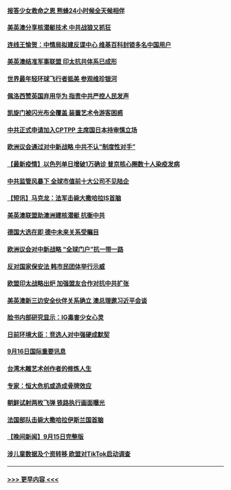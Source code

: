 #### [报答少女救命之恩 熊蜂24小时候全天候相伴](../pages/prog202/a103217768.md?t=09171051) 
#### [美英澳分享核潜艇技术 中共战狼又抓狂](../pages/prog202/a103218258.md?t=09171051) 
#### [连线王愉贺：中情局拟建反谍中心 维基百科封锁多名中国用户](../pages/prog202/a103217411.md?t=09171051) 
#### [美英澳结准军事联盟 印太抗共体系已成形](../pages/prog202/a103218286.md?t=09171051) 
#### [世界最年轻环球飞行者抵美 参观维珍银河](../pages/prog202/a103218235.md?t=09171051) 
#### [佩洛西赞英国弃用华为 指责中共严控人民发声](../pages/prog202/a103218060.md?t=09171051) 
#### [凯旋门被闪光布全覆盖 装置艺术令游客困惑](../pages/prog202/a103218179.md?t=09171051) 
#### [中共正式申请加入CPTPP 主席国日本持审慎立场](../pages/prog202/a103218149.md?t=09171051) 
#### [欧洲议会通过对中新战略 中共不认“制度性对手”](../pages/prog202/a103218116.md?t=09171051) 
#### [【最新疫情】以色列单日增破1万确诊 普京核心圈数十人染疫发病](../pages/prog202/a103218067.md?t=09171051) 
#### [中共监管风暴下 全球市值前十大公司不见陆企](../pages/prog202/a103217952.md?t=09171051) 
#### [【短讯】马克龙：法军击毙大撒哈拉IS首脑](../pages/prog202/a103218044.md?t=09171051) 
#### [美英澳联盟助澳洲建核潜艇 抗衡中共](../pages/prog202/a103217992.md?t=09171051) 
#### [德国大选在即 德中未来关系受瞩目](../pages/prog202/a103217969.md?t=09171051) 
#### [欧洲议会对中新战略 “全球门户”抗一带一路](../pages/prog202/a103217965.md?t=09171051) 
#### [反对国家保安法 韩市民团体举行示威](../pages/prog202/a103217960.md?t=09171051) 
#### [欧盟印太战略出炉 加强盟友合作对抗中共扩张](../pages/prog202/a103217899.md?t=09171051) 
#### [美英澳新三边安全伙伴关系确立 澳总理邀习近平会谈](../pages/prog202/a103217849.md?t=09171051) 
#### [脸书内部研究显示：IG毒害少女心灵](../pages/prog202/a103217302.md?t=09171051) 
#### [日前环境大臣：竞选人对中强硬成默契](../pages/prog202/a103217711.md?t=09171051) 
#### [9月16日国际重要讯息](../pages/prog202/a103217706.md?t=09171051) 
#### [台湾木雕艺术创作者的修炼人生](../pages/prog202/a103217696.md?t=09171051) 
#### [专家：恒大危机或造成骨牌效应](../pages/prog202/a103217675.md?t=09171051) 
#### [朝鲜试射两枚飞弹 铁路执行画面曝光](../pages/prog202/a103217599.md?t=09171051) 
#### [法国部队击毙大撒哈拉伊斯兰国首脑](../pages/prog202/a103217561.md?t=09171051) 
#### [【晚间新闻】9月15日完整版](../pages/prog202/a103217497.md?t=09171051) 
#### [涉儿童数据及个资转移 欧盟对TikTok启动调查](../pages/prog202/a103217428.md?t=09171051) 

----
#### [ >>> 更早内容 <<< ](../indexes/prog202-earlier.md)
